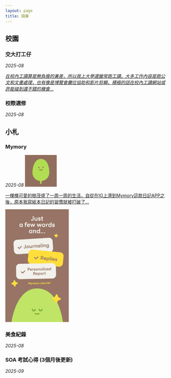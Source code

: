 ```yaml
---
layout: page
title: 隨筆
---
```


## 校園

### 交大打工仔
*2025-08*

[*在校內工讀算是無負擔的兼差，所以我上大學還蠻常跑工讀。大多工作內容是跑公文和文書處理，也有像是博覽會攤位協助和影片剪輯，積極的話在校內工讀網站或許能碰到還不錯的機會...*](https://example.com)

### 校際選修
*2025-08*

## 小札

### Mymory
*2025-08* <img src="https://github.com/Hazel-1212/Hazel-the-Cat/blob/main/pictures/tree.png" width=100>

[一棵棵可愛的樹茂盛了一周一周的生活，自從在IG上滑到Mymory這款日記APP之後，原本我寫紙本日記的習慣就被打破了...](https://mymory.app/)

<img src="https://github.com/Hazel-1212/Hazel-the-Cat/blob/main/pictures/mymory.png" width=200>

### 美食紀錄
*2025-08*

### SOA 考試心得 (3個月後更新)
*2025-09*
